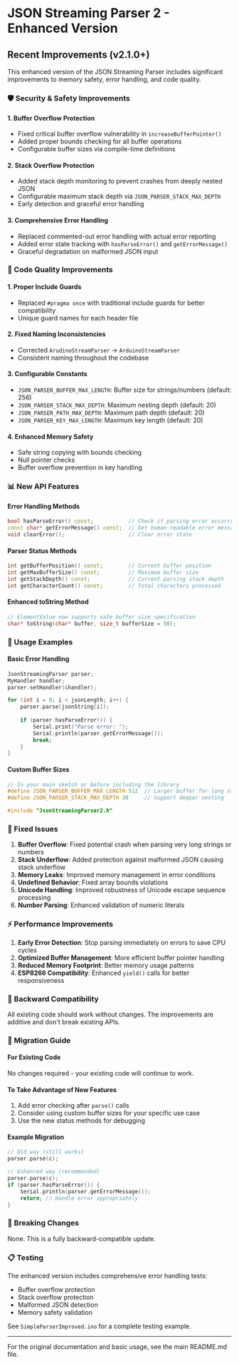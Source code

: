 # JSON Streaming Parser 2 - Enhanced Version

## Recent Improvements (v2.1.0+)

This enhanced version of the JSON Streaming Parser includes significant improvements to memory safety, error handling, and code quality.

### 🛡️ Security & Safety Improvements

#### 1. **Buffer Overflow Protection**
- Fixed critical buffer overflow vulnerability in `increaseBufferPointer()`
- Added proper bounds checking for all buffer operations
- Configurable buffer sizes via compile-time definitions

#### 2. **Stack Overflow Protection**
- Added stack depth monitoring to prevent crashes from deeply nested JSON
- Configurable maximum stack depth via `JSON_PARSER_STACK_MAX_DEPTH`
- Early detection and graceful error handling

#### 3. **Comprehensive Error Handling**
- Replaced commented-out error handling with actual error reporting
- Added error state tracking with `hasParseError()` and `getErrorMessage()`
- Graceful degradation on malformed JSON input

### 🔧 Code Quality Improvements

#### 1. **Proper Include Guards**
- Replaced `#pragma once` with traditional include guards for better compatibility
- Unique guard names for each header file

#### 2. **Fixed Naming Inconsistencies**
- Corrected `ArudinoStreamParser` → `ArduinoStreamParser`
- Consistent naming throughout the codebase

#### 3. **Configurable Constants**
- `JSON_PARSER_BUFFER_MAX_LENGTH`: Buffer size for strings/numbers (default: 256)
- `JSON_PARSER_STACK_MAX_DEPTH`: Maximum nesting depth (default: 20)
- `JSON_PARSER_PATH_MAX_DEPTH`: Maximum path depth (default: 20)
- `JSON_PARSER_KEY_MAX_LENGTH`: Maximum key length (default: 20)

#### 4. **Enhanced Memory Safety**
- Safe string copying with bounds checking
- Null pointer checks
- Buffer overflow prevention in key handling

### 📊 New API Features

#### Error Handling Methods
```cpp
bool hasParseError() const;           // Check if parsing error occurred
const char* getErrorMessage() const;  // Get human-readable error message
void clearError();                    // Clear error state
```

#### Parser Status Methods
```cpp
int getBufferPosition() const;        // Current buffer position
int getMaxBufferSize() const;         // Maximum buffer size
int getStackDepth() const;            // Current parsing stack depth
int getCharacterCount() const;        // Total characters processed
```

#### Enhanced toString Method
```cpp
// ElementValue now supports safe buffer size specification
char* toString(char* buffer, size_t bufferSize = 50);
```

### 🎯 Usage Examples

#### Basic Error Handling
```cpp
JsonStreamingParser parser;
MyHandler handler;
parser.setHandler(&handler);

for (int i = 0; i < jsonLength; i++) {
    parser.parse(jsonString[i]);
    
    if (parser.hasParseError()) {
        Serial.print("Parse error: ");
        Serial.println(parser.getErrorMessage());
        break;
    }
}
```

#### Custom Buffer Sizes
```cpp
// In your main sketch or before including the library
#define JSON_PARSER_BUFFER_MAX_LENGTH 512  // Larger buffer for long strings
#define JSON_PARSER_STACK_MAX_DEPTH 30     // Support deeper nesting

#include "JsonStreamingParser2.h"
```

### 🐛 Fixed Issues

1. **Buffer Overflow**: Fixed potential crash when parsing very long strings or numbers
2. **Stack Underflow**: Added protection against malformed JSON causing stack underflow
3. **Memory Leaks**: Improved memory management in error conditions
4. **Undefined Behavior**: Fixed array bounds violations
5. **Unicode Handling**: Improved robustness of Unicode escape sequence processing
6. **Number Parsing**: Enhanced validation of numeric literals

### ⚡ Performance Improvements

1. **Early Error Detection**: Stop parsing immediately on errors to save CPU cycles
2. **Optimized Buffer Management**: More efficient buffer pointer handling
3. **Reduced Memory Footprint**: Better memory usage patterns
4. **ESP8266 Compatibility**: Enhanced `yield()` calls for better responsiveness

### 🔮 Backward Compatibility

All existing code should work without changes. The improvements are additive and don't break existing APIs.

### 📝 Migration Guide

#### For Existing Code
No changes required - your existing code will continue to work.

#### To Take Advantage of New Features
1. Add error checking after `parse()` calls
2. Consider using custom buffer sizes for your specific use case
3. Use the new status methods for debugging

#### Example Migration
```cpp
// Old way (still works)
parser.parse(c);

// Enhanced way (recommended)
parser.parse(c);
if (parser.hasParseError()) {
    Serial.println(parser.getErrorMessage());
    return; // Handle error appropriately
}
```

### 🚨 Breaking Changes
None. This is a fully backward-compatible update.

### 📋 Testing

The enhanced version includes comprehensive error handling tests:
- Buffer overflow protection
- Stack overflow protection
- Malformed JSON detection
- Memory safety validation

See `SimpleParserImproved.ino` for a complete testing example.

---

For the original documentation and basic usage, see the main README.md file.
